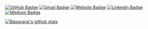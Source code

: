 [![GitHub Badge](https://img.shields.io/badge/-@rajiff-%23181717?style=flat&logo=github)](https://github.com/rajiff) [![Gmail Badge](https://img.shields.io/badge/-rajiff@gmail.com-c14438?style=flat&logo=Gmail&logoColor=white&link=mailto:rajiff@gmail.com)](mailto:rajiff@gmail.com) [![Website Badge](https://img.shields.io/website?color=0ab9e6&style=flat&up_message=thrivearch.github.io&url=http%3A%2F%2Fthrivearch.github.io%2F)](https://thrivearch.github.io) [![Linkedin Badge](https://img.shields.io/badge/-@basavarajkn-blue?style=flat&logo=Linkedin&logoColor=white&link=https://www.linkedin.com/in/basavarajkn/)](https://www.linkedin.com/in/basavarajkn/) [![Medium Badge](https://img.shields.io/badge/-@rajiff?label=@basavarajkn&style=flat&labelColor=black&logo=medium&logoColor=white&link=https://medium.com/@basavarajkn)](https://medium.com/@basavarajkn)

[![Basavaraj's github stats](https://github-readme-stats.vercel.app/api?username=rajiff&show_icons=true&theme=calm&include_all_commits=true&count_private=true&hide=issues,contribs)](https://github.com/rajiff)

<!--
**rajiff/rajiff** is a ✨ _special_ ✨ repository because its `README.md` (this file) appears on your GitHub profile.
https://github.com/anuraghazra/github-readme-stats

Here are some ideas to get you started:

- 🔭 I’m currently working on ...
- 🌱 I’m currently learning ...
- 👯 I’m looking to collaborate on ...
- 🤔 I’m looking for help with ...
- 💬 Ask me about ...
- 📫 How to reach me: ...
- 😄 Pronouns: ...
- ⚡ Fun fact: ...
-->

